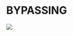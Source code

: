 # BYPASSING

<html>
    <body>
        <img src="Phone Storage/Download/bxi.jpeg" >
        </body>
     </html>
